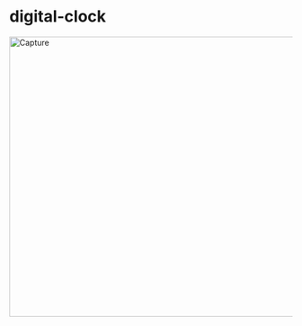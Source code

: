 # digital-clock
<img width="509" height="499" alt="Capture" src="https://github.com/user-attachments/assets/6d99d2c1-409c-409d-a321-0ec4921b4838" />
